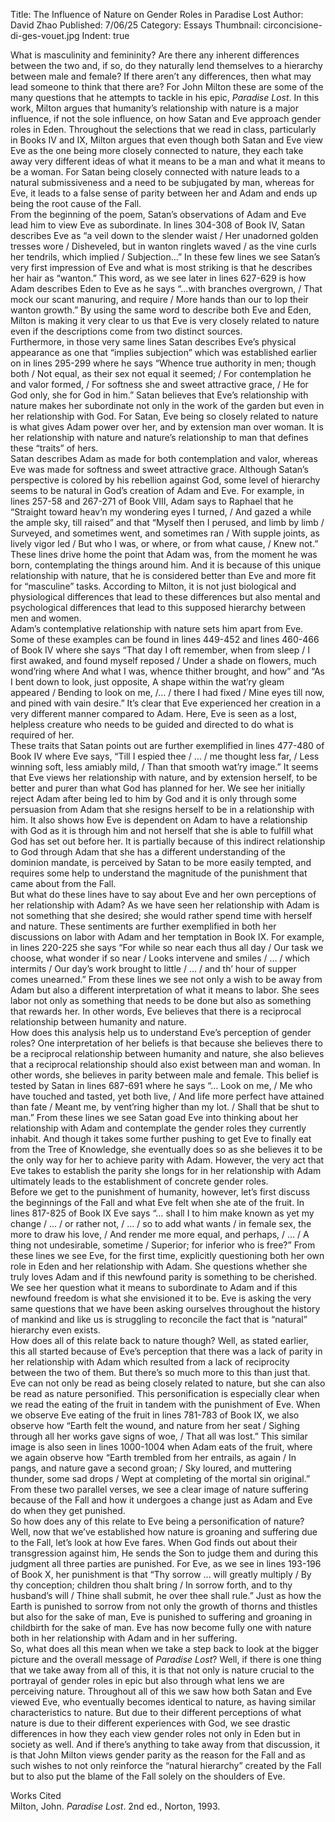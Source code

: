 Title: The Influence of Nature on Gender Roles in Paradise Lost
Author: David Zhao
Published: 7/06/25
Category: Essays
Thumbnail: circoncisione-di-ges-vouet.jpg
Indent: true
  
What is masculinity and femininity? Are there any inherent differences between the two and, if so, do they naturally lend themselves to a hierarchy between male and female? If there aren’t any differences, then what may lead someone to think that there are? For John Milton these are some of the many questions that he attempts to tackle in his epic, *Paradise Lost*. In this work, Milton argues that humanity’s relationship with nature is a major influence, if not the sole influence, on how Satan and Eve approach gender roles in Eden. Throughout the selections that we read in class, particularly in Books IV and IX, Milton argues that even though both Satan and Eve view Eve as the one being more closely connected to nature, they each take away very different ideas of what it means to be a man and what it means to be a woman. For Satan being closely connected with nature leads to a natural submissiveness and a need to be subjugated by man, whereas for Eve, it leads to a false sense of parity between her and Adam and ends up being the root cause of the Fall.  
From the beginning of the poem, Satan’s observations of Adam and Eve lead him to view Eve as subordinate. In lines 304-308 of Book IV, Satan describes Eve as “a veil down to the slender waist / Her unadorned golden tresses wore / Disheveled, but in wanton ringlets waved / as the vine curls her tendrils, which implied / Subjection…” In these few lines we see Satan’s very first impression of Eve and what is most striking is that he describes her hair as “wanton.” This word, as we see later in lines 627-629 is how Adam describes Eden to Eve as he says “…with branches overgrown, / That mock our scant manuring, and require / More hands than our to lop their wanton growth.” By using the same word to describe both Eve and Eden, Milton is making it very clear to us that Eve is very closely related to nature even if the descriptions come from two distinct sources.  
Furthermore, in those very same lines Satan describes Eve’s physical appearance as one that “implies subjection” which was established earlier on in lines 295-299 where he says “Whence true authority in men; though both / Not equal, as their sex not equal it seemed; / For contemplation he and valor formed, / For softness she and sweet attractive grace, / He for God only, she for God in him.” Satan believes that Eve’s relationship with nature makes her subordinate not only in the work of the garden but even in her relationship with God.  For Satan, Eve being so closely related to nature is what gives Adam power over her, and by extension man over woman. It is her relationship with nature and nature’s relationship to man that defines these “traits” of hers.   
Satan describes Adam as made for both contemplation and valor, whereas Eve was made for softness and sweet attractive grace. Although Satan’s perspective is colored by his rebellion against God, some level of hierarchy seems to be natural in God’s creation of Adam and Eve. For example, in lines 257-58 and 267-271 of Book VIII, Adam says to Raphael that he “Straight toward heav’n my wondering eyes I turned, / And gazed a while the ample sky, till raised” and that “Myself then I perused, and limb by limb / Surveyed, and sometimes went, and sometimes ran / With supple joints, as lively vigor led / But who I was, or where, or from what cause, / Knew not.” These lines drive home the point that Adam was, from the moment he was born, contemplating the things around him. And it is because of this unique relationship with nature, that he is considered better than Eve and more fit for “masculine” tasks. According to Milton, it is not just biological and physiological differences that lead to these differences but also mental and psychological differences that lead to this supposed hierarchy between men and women.  
Adam’s contemplative relationship with nature sets him apart from Eve. Some of these examples can be found in lines 449-452 and lines 460-466 of Book IV where she says “That day I oft remember, when from sleep / I first awaked, and found myself reposed / Under a shade on flowers, much wond’ring where  And what I was, whence thither brought, and how” and “As I bent down to look, just opposite, A shape within the wat’ry gleam appeared / Bending to look on me, /… / there I had fixed / Mine eyes till now, and pined with vain desire.” It’s clear that Eve experienced her creation in a very different manner compared to Adam. Here, Eve is seen as a lost, helpless creature who needs to be guided and directed to do what is required of her.   
These traits that Satan points out are further exemplified in lines 477-480 of Book IV where Eve says, “Till I espied thee / … / me thought less far, / Less winning soft, less amiably mild, / Than that smooth wat’ry image.” It seems that Eve views her relationship with nature, and by extension herself, to be better and purer than what God has planned for her. We see her initially reject Adam after being led to him by God and it is only through some persuasion from Adam that she resigns herself to be in a relationship with him. It also shows how Eve is dependent on Adam to have a relationship with God as it is through him and not herself that she is able to fulfill what God has set out before her. It is partially because of this indirect relationship to God through Adam that she has a different understanding of the dominion mandate, is perceived by Satan to be more easily tempted, and requires some help to understand the magnitude of the punishment that came about from the Fall.  
But what do these lines have to say about Eve and her own perceptions of her relationship with Adam?  As we have seen her relationship with Adam is not something that she desired; she would rather spend time with herself and nature. These sentiments are further exemplified in both her discussions on labor with Adam and her temptation in Book IX. For example, in lines 220-225 she says “For while so near each thus all day / Our task we choose, what wonder if so near / Looks intervene and smiles / … / which intermits / Our day’s work brought to little / … / and th’ hour of supper comes unearned.” From these lines we see not only a wish to be away from Adam but also a different interpretation of what it means to labor. She sees labor not only as something that needs to be done but also as something that rewards her. In other words, Eve believes that there is a reciprocal relationship between humanity and nature.  
How does this analysis help us to understand Eve’s perception of gender roles? One interpretation of her beliefs is that because she believes there to be a reciprocal relationship between humanity and nature, she also believes that a reciprocal relationship should also exist between man and woman. In other words, she believes in parity between male and female. This belief is tested by Satan in lines 687-691 where he says “… Look on me, / Me who have touched and tasted, yet both live, / And life more perfect have attained than fate / Meant me, by vent’ring higher than my lot. / Shall that be shut to man.” From these lines we see Satan goad Eve into thinking about her relationship with Adam and contemplate the gender roles they currently inhabit. And though it takes some further pushing to get Eve to finally eat from the Tree of Knowledge, she eventually does so as she believes it to be the only way for her to achieve parity with Adam. However, the very act that Eve takes to establish the parity she longs for in her relationship with Adam ultimately leads to the establishment of concrete gender roles.  
Before we get to the punishment of humanity, however, let’s first discuss the beginnings of the Fall and what Eve felt when she ate of the fruit. In lines 817-825 of Book IX Eve says “… shall I to him make known as yet my change / … / or rather not, / … / so to add what wants / in female sex, the more to draw his love, / And render me more equal, and perhaps, / … / A thing not undesirable, sometime / Superior; for inferior who is free?” From these lines we see Eve, for the first time, explicitly questioning both her own role in Eden and her relationship with Adam. She questions whether she truly loves Adam and if this newfound parity is something to be cherished. We see her question what it means to subordinate to Adam and if this newfound freedom is what she envisioned it to be. Eve is asking the very same questions that we have been asking ourselves throughout the history of mankind and like us is struggling to reconcile the fact that is “natural” hierarchy even exists.  
How does all of this relate back to nature though? Well, as stated earlier, this all started because of Eve’s perception that there was a lack of parity in her relationship with Adam which resulted from a lack of reciprocity between the two of them. But there’s so much more to this than just that. Eve can not only be read as being closely related to nature, but she can also be read as nature personified. This personification is especially clear when we read the eating of the fruit in tandem with the punishment of Eve. When we observe Eve eating of the fruit in lines 781-783 of Book IX, we also observe how “Earth felt the wound, and nature from her seat / Sighing through all her works gave signs of woe, / That all was lost.” This similar image is also seen in lines 1000-1004 when Adam eats of the fruit, where we again observe how “Earth trembled from her entrails, as again / In pangs, and nature gave a second groan; / Sky loured, and muttering thunder, some sad drops / Wept at completing of the mortal sin original.” From these two parallel verses, we see a clear image of nature suffering because of the Fall and how it undergoes a change just as Adam and Eve do when they get punished.  
So how does any of this relate to Eve being a personification of nature? Well, now that we’ve established how nature is groaning and suffering due to the Fall, let’s look at how Eve fares. When God finds out about their transgression against him, He sends the Son to judge them and during this judgment all three parties are punished. For Eve, as we see in lines 193-196 of Book X, her punishment is that “Thy sorrow … will greatly multiply / By thy conception; children thou shalt bring / In sorrow forth, and to thy husband’s will / Thine shall submit, he over thee shall rule.” Just as how the Earth is punished to sorrow from not only the growth of thorns and thistles but also for the sake of man, Eve is punished to suffering and groaning in childbirth for the sake of man. Eve has now become fully one with nature both in her relationship with Adam and in her suffering.  
So, what does all this mean when we take a step back to look at the bigger picture and the overall message of *Paradise Lost*? Well, if there is one thing that we take away from all of this, it is that not only is nature crucial to the portrayal of gender roles in epic but also through what lens we are perceiving nature. Throughout all of this we saw how both Satan and Eve viewed Eve, who eventually becomes identical to nature, as having similar characteristics to nature. But due to their different perceptions of what nature is due to their different experiences with God, we see drastic differences in how they each view gender roles not only in Eden but in society as well. And if there’s anything to take away from that discussion, it is that John Milton views gender parity as the reason for the Fall and as such wishes to not only reinforce the “natural hierarchy” created by the Fall but to also put the blame of the Fall solely on the shoulders of Eve.

Works Cited  
Milton, John. *Paradise Lost*. 2nd ed., Norton, 1993\.
